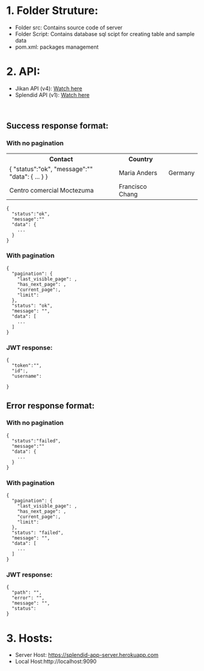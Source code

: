 # 1. Folder Struture:

- Folder src: Contains source code of server
- Folder Script: Contains database sql scipt for creating table and sample data
- pom.xml: packages management

# 2. API:

-   Jikan API (v4): [Watch here](https://docs.api.jikan.moe/)
-   Splendid API (v1): [Watch here](https://documenter.getpostman.com/view/17594467/UzR1K2eW) 

<br>

## Success response format:

### With no pagination
<table>
  <tr>
    <th>Contact</th>
    <th>Country</th>
  </tr>
  <tr>
    <td><clipboard-copy>{
      "status":"ok",
      "message":""
      "data": {
        ...
      }
    }</clipboard-copy> </td>
    <td>Maria Anders</td>
    <td>Germany</td>
  </tr>
  <tr>
    <td>Centro comercial Moctezuma</td>
    <td>Francisco Chang</td>
  </tr>
</table>

                 


```
{
  "status":"ok",
  "message":""
  "data": {
    ...
  }
}
```

### With pagination

```
{
  "pagination": {
    "last_visible_page": ,
    "has_next_page": ,
    "current_page":,
    "limit":
  },
  "status": "ok",
  "message": "",
  "data": [
    ...
  ]
}
```

### JWT response:

```
{
  "token":"",
  "id":,
  "username":

}
```

## Error response format:

### With no pagination

```
{
  "status":"failed",
  "message":""
  "data": {
    ...
  }
}
```

### With pagination

```
{
  "pagination": {
    "last_visible_page": ,
    "has_next_page": ,
    "current_page":,
    "limit":
  },
  "status": "failed",
  "message": "",
  "data": [
    ...
  ]
}
```

### JWT response:

```
{
  "path": "",
  "error": "",
  "message": "",
  "status":
}
```


# 3. Hosts:
- Server Host: https://splendid-app-server.herokuapp.com
- Local Host:http://localhost:9090
